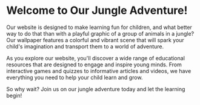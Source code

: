 <!--
Write me markdown content of website with wallpaper:

"A playful graphic of a group of animals in a jungle for a children's or education website"

The header of the page should not be copy of the text but rather a real content of the website which is using this wallpaper.
-->

<!--font:Poppins-->

# Welcome to Our Jungle Adventure!

Our website is designed to make learning fun for children, and what better way to do that than with a playful graphic of a group of animals in a jungle? Our wallpaper features a colorful and vibrant scene that will spark your child's imagination and transport them to a world of adventure.

As you explore our website, you'll discover a wide range of educational resources that are designed to engage and inspire young minds. From interactive games and quizzes to informative articles and videos, we have everything you need to help your child learn and grow.

So why wait? Join us on our jungle adventure today and let the learning begin!

